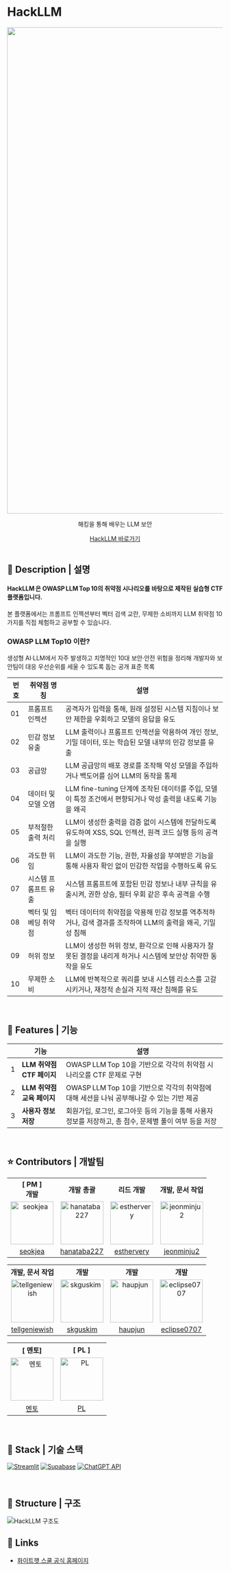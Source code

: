 # HackLLM

<div align="center">
    <img width="2410" height="1133" alt="HackLLM" src="https://github.com/user-attachments/assets/f7d703aa-df9f-47bc-a044-a79ec7d4251e" />
    <p>해킹을 통해 배우는 LLM 보안</p>
    <a href="https://whs-hackllm.streamlit.app/">
        HackLLM 바로가기
    </a>
</div>

<br />

## 📖 Description | 설명

#### HackLLM 은 OWASP LLM Top 10의 취약점 시나리오를 바탕으로 제작된 실습형 CTF 플랫폼입니다.  

본 플랫폼에서는 프롬프트 인젝션부터 벡터 검색 교란, 무제한 소비까지 LLM 취약점 10가지를 직접 체험하고 공부할 수 있습니다. 


### OWASP LLM Top10 이란?
생성형 AI·LLM에서 자주 발생하고 치명적인 10대 보안·안전 위험을 정리해 개발자와 보안팀이 대응 우선순위를 세울 수 있도록 돕는 공개 표준 목록

| 번호 | 취약점 명칭                   | 설명 |
|------|------------------------------|------|
| 01   | 프롬프트 인젝션              | 공격자가 입력을 통해, 원래 설정된 시스템 지침이나 보안 제한을 우회하고 모델의 응답을 유도 |
| 02   | 민감 정보 유출               | LLM 출력이나 프롬프트 인젝션을 악용하여 개인 정보, 기밀 데이터, 또는 학습된 모델 내부의 민감 정보를 유출 |
| 03   | 공급망                       | LLM 공급망의 배포 경로를 조작해 악성 모델을 주입하거나 백도어를 심어 LLM의 동작을 통제 |
| 04   | 데이터 및 모델 오염          | LLM fine-tuning 단계에 조작된 데이터를 주입, 모델이 특정 조건에서 편향되거나 악성 출력을 내도록 기능을 왜곡 |
| 05   | 부적절한 출력 처리           | LLM이 생성한 출력을 검증 없이 시스템에 전달하도록 유도하여 XSS, SQL 인젝션, 원격 코드 실행 등의 공격을 실행 |
| 06   | 과도한 위임                  | LLM이 과도한 기능, 권한, 자율성을 부여받은 기능을 통해 사용자 확인 없이 민감한 작업을 수행하도록 유도 |
| 07   | 시스템 프롬프트 유출         | 시스템 프롬프트에 포함된 민감 정보나 내부 규칙을 유출시켜, 권한 상승, 필터 우회 같은 후속 공격을 수행 |
| 08   | 벡터 및 임베딩 취약점        | 벡터 데이터의 취약점을 악용해 민감 정보를 역추적하거나, 검색 결과를 조작하여 LLM의 출력을 왜곡, 기밀성 침해 |
| 09   | 허위 정보                    | LLM이 생성한 허위 정보, 환각으로 인해 사용자가 잘못된 결정을 내리게 하거나 시스템에 보안상 취약한 동작을 유도 |
| 10   | 무제한 소비                  | LLM에 반복적으로 쿼리를 보내 시스템 리소스를 고갈시키거나, 재정적 손실과 지적 재산 침해를 유도 |

<br />

## 📱 Features | 기능

|  | 기능 | 설명 |
|---|---------|---------|
| 1 | **LLM 취약점 CTF 페이지** | OWASP LLM Top 10을 기반으로 각각의 취약점 시나리오를 CTF 문제로 구현
| 2 | **LLM 취약점 교육 페이지** | OWASP LLM Top 10을 기반으로 각각의 취약점에 대해 세션을 나눠 공부해나갈 수 있는 기반 제공
| 3 | **사용자 정보 저장** | 회원가입, 로그인, 로그아웃 등의 기능을 통해 사용자 정보를 저장하고, 총 점수, 문제별 풀이 여부 등을 저장

<br />

## ⭐ Contributors | 개발팀
<table style="text-align: center">
    <tr>
        <th style="text-align: center;">[ PM ]<br/>개발</th>
        <th style="text-align: center;">개발 총괄</th>
        <th style="text-align: center;">리드 개발</th>
        <th style="text-align: center;">개발, 문서 작업</th>
    <tr>
    <tr>
        <td>
            <a href="https://github.com/seokjea" target="_blank"><img src="https://github.com/user-attachments/assets/49544b3b-8ad1-4cee-9afa-cdefac294543" alt="seokjea" width="100"></a>
        </td>
        <td>
            <a href="https://github.com/hanataba227" target="_blank"><img src="https://github.com/user-attachments/assets/3f4e5828-9eb2-48b1-9729-cb61bc7c4378" alt="hanataba227" width="100"></a>
        </td>
        <td>
            <a href="https://github.com/esthervery" target="_blank"><img src="https://github.com/user-attachments/assets/ca3c3f24-ef6c-4ea6-896f-ca3699ca61dd" alt="esthervery" width="100"></a>
        </td>
        <td>
            <a href="https://github.com/jeonminju2" target="_blank"><img src="https://github.com/user-attachments/assets/8a20e50e-c501-43f9-b03e-77d3e4a051ac" alt="jeonminju2" width="100"></a>
        </td>
    </tr>
    <tr>
        <td style="text-align: center;">
            <a href="https://github.com/seokjea" target="_blank">seokjea</a>
        </td>
        <td style="text-align: center;">
            <a href="https://github.com/hanataba227" target="_blank">hanataba227</a>
        </td>
        <td style="text-align: center;">
            <a href="https://github.com/esthervery" target="_blank">esthervery</a>
        </td>
        <td style="text-align: center;">
            <a href="https://github.com/jeonminju2" target="_blank">jeonminju2</a>
        </td>
    </tr>
</table>
<table style="text-align: center">
    <tr>
        <th style="text-align: center;">개발, 문서 작업</th>
        <th style="text-align: center;">개발</th>
        <th style="text-align: center;">개발</th>
        <th style="text-align: center;">개발</th>
    <tr>
    <tr>
        <td>
            <a href="https://github.com/tellgeniewish" target="_blank"><img src="https://github.com/user-attachments/assets/21d14d2a-5432-43a3-8461-1a16acb67db1" alt="tellgeniewish" width="100"></a>
        </td>
        <td>
            <a href="https://github.com/skguskim" target="_blank"><img src="https://github.com/user-attachments/assets/d792e2ff-2be6-40b1-a586-bc0a68b0d606" alt="skguskim" width="100"></a>
        </td>
        <td>
            <a href="https://github.com/haupjun" target="_blank"><img src="https://github.com/user-attachments/assets/8a90429d-a2be-4d50-a804-32b3ba826791" alt="haupjun" width="100"></a>
        </td>
        <td>
            <a href="https://github.com/eclipse0707" target="_blank"><img src="https://github.com/user-attachments/assets/d3132a03-5ce2-415e-9453-b09d41d8f746" alt="eclipse0707" width="100"></a>
        </td>
    </tr>
    <tr>
        <td style="text-align: center;">
            <a href="https://github.com/tellgeniewish" target="_blank">tellgeniewish</a>
        </td>
        <td style="text-align: center;">
            <a href="https://github.com/skguskim" target="_blank">skguskim</a>
        </td>
        <td style="text-align: center;">
            <a href="https://github.com/haupjun" target="_blank">haupjun</a>
        </td>
        <td style="text-align: center;">
            <a href="https://github.com/eclipse0707" target="_blank">eclipse0707</a>
        </td>
    </tr>
</table>
<table style="text-align: center">
    <tr>
        <th style="text-align: center;">[ 멘토] </th>
        <th style="text-align: center;">[ PL ]</th>
    <tr>
    <tr>
        <td>
            <a href="https://github.com/멘토" target="_blank"><img src="" alt="멘토" width="100"></a>
        </td>
        <td>
            <a href="https://github.com/PL" target="_blank"><img src="" alt="PL" width="100"></a>
        </td>
    </tr>
    <tr>
        <td style="text-align: center;">
            <a href="=https://github.com/멘토" target="_blank">멘토</a>
        </td>
        <td style="text-align: center;">
            <a href="https://github.com/PL" target="_blank">PL</a>
        </td>
    </tr>
</table>

<br />

## 🔧 Stack | 기술 스택
[![Streamlit](https://img.shields.io/badge/STREAMLIT-FF4B4B?style=for-the-badge&logo=streamlit&logoColor=white)](https://streamlit.io/)
[![Supabase](https://img.shields.io/badge/SUPABASE-3ECF8E?style=for-the-badge&logo=supabase&logoColor=white)](https://supabase.com/)
[![ChatGPT API](https://img.shields.io/badge/CHATGPT_API-10A37F?style=for-the-badge&logo=openai&logoColor=white)](https://platform.openai.com/docs/api-reference)

<br />

## 🔨 Structure | 구조
![HackLLM 구조도]()


## 🔗 Links
- [화이트햇 스쿨 공식 홈페이지](https://whitehatschool.kr/home/kor/main.do)
